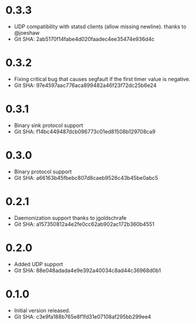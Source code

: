# 0.3.3

 * UDP compatibility with statsd clients (allow missing newline).
 thanks to @joeshaw
 * Git SHA: 2ab5170f14fabe4d020faadec4ee35474e936d4c

# 0.3.2

 * Fixing critical bug that causes segfault if the first
 timer value is negative.
 * Git SHA: 97e4597aac776aca899482a46f23f72dc25b6e24

# 0.3.1

 * Binary sink protocol support
 * Git SHA: f14bc449487dcb096773c01ed81508b129708ca9

# 0.3.0

 * Binary protocol support
 * Git SHA: a66163b45fbebc807d8caeb9526c43b45be0abc5

# 0.2.1

 * Daemonization support thanks to jgoldschrafe
 * Git SHA: a157350812a4e2fe0cc62ab902ac172b360b4551

# 0.2.0

 * Added UDP support
 * Git SHA: 88e048adada4e9e392a40034c8ad44c36968d0b1

# 0.1.0

 * Initial version released.
 * Git SHA: c3e9fa188b765e8f1fd31e07108af295bb299ee4

